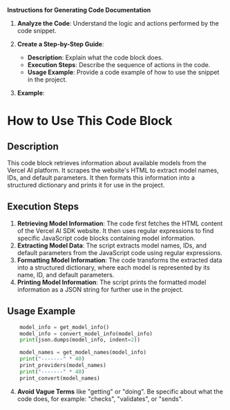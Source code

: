 **Instructions for Generating Code Documentation**

1. **Analyze the Code**: Understand the logic and actions performed by the code snippet.

2. **Create a Step-by-Step Guide**:
    - **Description**: Explain what the code block does.
    - **Execution Steps**: Describe the sequence of actions in the code.
    - **Usage Example**: Provide a code example of how to use the snippet in the project.

3. **Example**:

How to Use This Code Block
=========================================================================================

Description
-------------------------
This code block retrieves information about available models from the Vercel AI platform. It scrapes the website's HTML to extract model names, IDs, and default parameters. It then formats this information into a structured dictionary and prints it for use in the project.

Execution Steps
-------------------------
1. **Retrieving Model Information**: The code first fetches the HTML content of the Vercel AI SDK website. It then uses regular expressions to find specific JavaScript code blocks containing model information. 
2. **Extracting Model Data**:  The script extracts model names, IDs, and default parameters from the JavaScript code using regular expressions.
3. **Formatting Model Information**: The code transforms the extracted data into a structured dictionary, where each model is represented by its name, ID, and default parameters.
4. **Printing Model Information**: The script prints the formatted model information as a JSON string for further use in the project.

Usage Example
-------------------------

```python
    model_info = get_model_info()
    model_info = convert_model_info(model_info)
    print(json.dumps(model_info, indent=2))

    model_names = get_model_names(model_info)
    print("-------" * 40)
    print_providers(model_names)
    print("-------" * 40)
    print_convert(model_names)
```

4. **Avoid Vague Terms** like "getting" or "doing". Be specific about what the code does, for example: "checks", "validates", or "sends".
